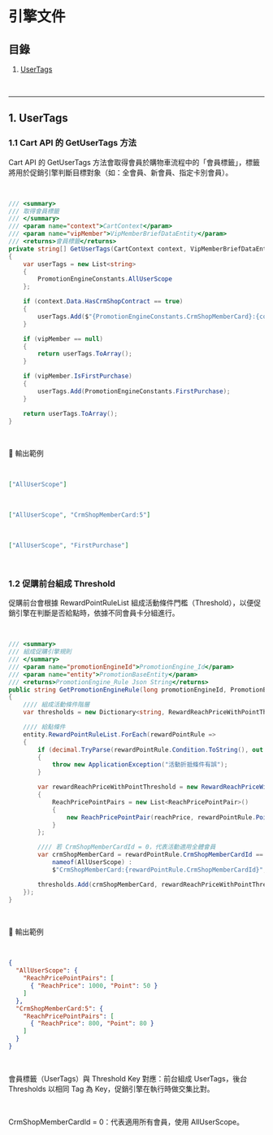 # 引擎文件

## 目錄
1. [UserTags](#1-usertags)

<br>

---

## 1. UserTags

### 1.1 Cart API 的 GetUserTags 方法

Cart API 的 GetUserTags 方法會取得會員於購物車流程中的「會員標籤」，標籤將用於促銷引擎判斷目標對象（如：全會員、新會員、指定卡別會員）。

<br>

```csharp
/// <summary>
/// 取得會員標籤
/// </summary>
/// <param name="context">CartContext</param>
/// <param name="vipMember">VipMemberBriefDataEntity</param>
/// <returns>會員標籤</returns>
private string[] GetUserTags(CartContext context, VipMemberBriefDataEntity? vipMember)
{
    var userTags = new List<string>
    {
        PromotionEngineConstants.AllUserScope
    };

    if (context.Data.HasCrmShopContract == true)
    {
        userTags.Add($"{PromotionEngineConstants.CrmShopMemberCard}:{context.Data.CrmMemberTier.CrmShopMemberCardId}");
    }

    if (vipMember == null)
    {
        return userTags.ToArray();
    }

    if (vipMember.IsFirstPurchase)
    {
        userTags.Add(PromotionEngineConstants.FirstPurchase);
    }

    return userTags.ToArray();
}
```

<br>

📝 輸出範例

<br>

```json
["AllUserScope"]
```

<br>

```json
["AllUserScope", "CrmShopMemberCard:5"]
```

<br>

```json
["AllUserScope", "FirstPurchase"]
```

<br>

### 1.2 促購前台組成 Threshold

促購前台會根據 RewardPointRuleList 組成活動條件門檻（Threshold），以便促銷引擎在判斷是否給點時，依據不同會員卡分組進行。

<br>

```csharp
/// <summary>
/// 組成促購引擎規則
/// </summary>
/// <param name="promotionEngineId">PromotionEngine_Id</param>
/// <param name="entity">PromotionBaseEntity</param>
/// <returns>PromotionEngine_Rule Json String</returns>
public string GetPromotionEngineRule(long promotionEngineId, PromotionBaseEntity entity)
{
    //// 組成活動條件階層
    var thresholds = new Dictionary<string, RewardReachPriceWithPointThreshold>();

    //// 給點條件
    entity.RewardPointRuleList.ForEach(rewardPointRule =>
    {
        if (decimal.TryParse(rewardPointRule.Condition.ToString(), out var reachPrice) == false || rewardPointRule.Point == null)
        {
            throw new ApplicationException("活動折抵條件有誤");
        }

        var rewardReachPriceWithPointThreshold = new RewardReachPriceWithPointThreshold()
        {
            ReachPricePointPairs = new List<ReachPricePointPair>()
            {
                new ReachPricePointPair(reachPrice, rewardPointRule.Point.Value)
            }
        };

        //// 若 CrmShopMemberCardId = 0，代表活動適用全體會員
        var crmShopMemberCard = rewardPointRule.CrmShopMemberCardId == 0 ?
            nameof(AllUserScope) :
            $"CrmShopMemberCard:{rewardPointRule.CrmShopMemberCardId}";

        thresholds.Add(crmShopMemberCard, rewardReachPriceWithPointThreshold);
    });
}
```

<br>

📝 輸出範例

<br>

```json
{
  "AllUserScope": {
    "ReachPricePointPairs": [
      { "ReachPrice": 1000, "Point": 50 }
    ]
  },
  "CrmShopMemberCard:5": {
    "ReachPricePointPairs": [
      { "ReachPrice": 800, "Point": 80 }
    ]
  }
}
```

<br>

會員標籤（UserTags）與 Threshold Key 對應：前台組成 UserTags，後台 Thresholds 以相同 Tag 為 Key，促銷引擎在執行時做交集比對。

<br>

CrmShopMemberCardId = 0：代表適用所有會員，使用 AllUserScope。

<br>